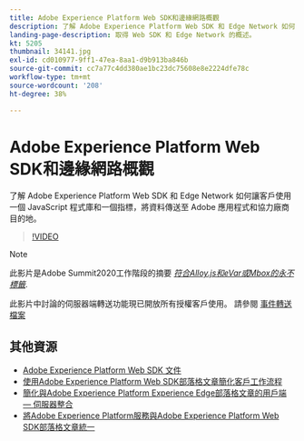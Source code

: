 ```yaml
---
title: Adobe Experience Platform Web SDK和邊緣網路概觀
description: 了解 Adobe Experience Platform Web SDK 和 Edge Network 如何讓客戶使用一個 JavaScript 程式庫和一個指標，將資料傳送至 Adobe 應用程式和協力廠商目的地。
landing-page-description: 取得 Web SDK 和 Edge Network 的概述。
kt: 5205
thumbnail: 34141.jpg
exl-id: cd010977-9ff1-47ea-8aa1-d9b913ba846b
source-git-commit: cc7a77c4dd380ae1bc23dc75608e8e2224dfe78c
workflow-type: tm+mt
source-wordcount: '208'
ht-degree: 38%

---
```


# Adobe Experience Platform Web SDK和邊緣網路概觀

了解 Adobe Experience Platform Web SDK 和 Edge Network 如何讓客戶使用一個 JavaScript 程式庫和一個指標，將資料傳送至 Adobe 應用程式和協力廠商目的地。

>[!VIDEO](https://video.tv.adobe.com/v/34141?quality=12&learn=on)

>[!NOTE]
>
>此影片是Adobe Summit2020工作階段的摘要 *[符合Alloy.js和eVar或Mbox的永不標籤](https://business.adobe.com/summit/2020/with-alloy-js-never-tag-for-an-evar-or-mbox-again.html)*.
>
>此影片中討論的伺服器端轉送功能現已開放所有授權客戶使用。 請參閱 [事件轉送檔案](https://experienceleague.adobe.com/docs/experience-platform/tags/event-forwarding/overview.html)

## 其他資源

* [Adobe Experience Platform Web SDK 文件](https://experienceleague.adobe.com/docs/experience-platform/edge/home.html?lang=zh-Hant)
* [使用Adobe Experience Platform Web SDK部落格文章簡化客戶工作流程](https://medium.com/adobetech/simplifying-customer-workflows-with-adobe-experience-platform-web-sdk-4e54fe134f4a)
* [簡化與Adobe Experience Platform Experience Edge部落格文章的用戶端 — 伺服器整合](https://medium.com/adobetech/streamlining-client-server-integrations-with-adobe-experience-platform-experience-edge-1caaef887172)
* [將Adobe Experience Platform服務與Adobe Experience Platform Web SDK部落格文章統一](https://medium.com/adobetech/unify-your-adobe-experience-platform-services-with-adobe-experience-platform-web-sdk-75cf6851a9fc)
